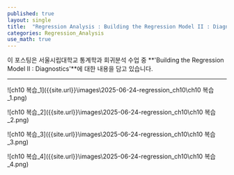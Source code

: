 ```yaml
---
published: true
layout: single
title:  "Regression Analysis : Building the Regression Model II : Diagnostics"
categories: Regression_Analysis
use_math: true
---
```


이 포스팅은 서울시립대학교 통계학과 회귀분석 수업 중 **'Building the Regression Model II : Diagnostics'**에 대한 내용을 담고 있습니다.

---

![ch10 복습_1]({{site.url}}\images\2025-06-24-regression_ch10\ch10 복습_1.png)

![ch10 복습_2]({{site.url}}\images\2025-06-24-regression_ch10\ch10 복습_2.png)

![ch10 복습_3]({{site.url}}\images\2025-06-24-regression_ch10\ch10 복습_3.png)

![ch10 복습_4]({{site.url}}\images\2025-06-24-regression_ch10\ch10 복습_4.png)

